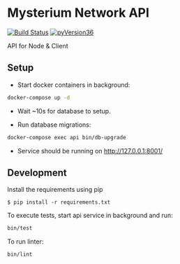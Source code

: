 # Mysterium Network API

[![Build Status](https://travis-ci.org/MysteriumNetwork/api.svg?branch=master)](https://travis-ci.org/MysteriumNetwork/api)
[![pyVersion36](https://img.shields.io/badge/python-3.6-blue.svg)](https://www.python.org/downloads/)

API for Node & Client

## Setup

- Start docker containers in background:
```bash
docker-compose up -d
```

- Wait ~10s for database to setup.

- Run database migrations:
```bash
docker-compose exec api bin/db-upgrade
```

- Service should be running on http://127.0.0.1:8001/

## Development

Install the requirements using pip
```
$ pip install -r requirements.txt
```

To execute tests, start api service in background and run:
```bash
bin/test
```

To run linter:
```bash
bin/lint
```
